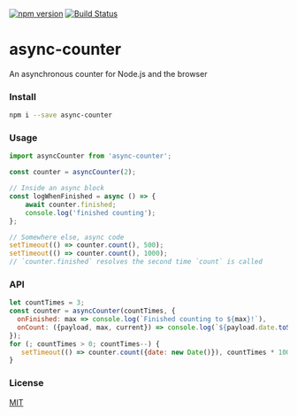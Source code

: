 [![npm version](https://badge.fury.io/js/async-counter.svg)](https://www.npmjs.com/package/async-counter)
[![Build Status](https://api.travis-ci.org/assister-ai/async-counter.svg?branch=master)](https://travis-ci.org/assister-ai/async-counter)

# async-counter

An asynchronous counter for Node.js and the browser

### Install

```sh
npm i --save async-counter
```

### Usage

```js
import asyncCounter from 'async-counter';

const counter = asyncCounter(2);

// Inside an async block
const logWhenFinished = async () => {
    await counter.finished;
    console.log('finished counting');
};

// Somewhere else, async code
setTimeout(() => counter.count(), 500);
setTimeout(() => counter.count(), 1000);
// `counter.finished` resolves the second time `count` is called
```

### API

```js
let countTimes = 3;
const counter = asyncCounter(countTimes, {
  onFinished: max => console.log(`Finished counting to ${max}!`),
  onCount: ({payload, max, current}) => console.log(`${payload.date.toString()}: ${current} of ${max} times`)
});
for (; countTimes > 0; countTimes--) {
   setTimeout(() => counter.count({date: new Date()}), countTimes * 1000);
}
```

### License
[MIT](https://github.com/assister-ai/async-counter/blob/master/LICENSE)
